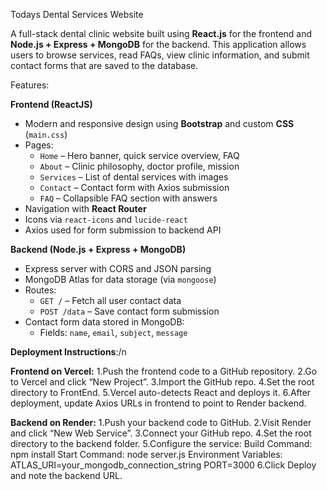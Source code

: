 Todays Dental Services Website

A full-stack dental clinic website built using **React.js** for the frontend and **Node.js + Express + MongoDB** for the backend. This application allows users to browse services, read FAQs, view clinic information, and submit contact forms that are saved to the database.

Features:

**Frontend (ReactJS)**

- Modern and responsive design using **Bootstrap** and custom **CSS** (`main.css`)
- Pages:
  - `Home` – Hero banner, quick service overview, FAQ
  - `About` – Clinic philosophy, doctor profile, mission
  - `Services` – List of dental services with images
  - `Contact` – Contact form with Axios submission
  - `FAQ` – Collapsible FAQ section with answers
- Navigation with **React Router**
- Icons via `react-icons` and `lucide-react`
- Axios used for form submission to backend API

**Backend (Node.js + Express + MongoDB)**

- Express server with CORS and JSON parsing
- MongoDB Atlas for data storage (via `mongoose`)
- Routes:
  - `GET /` – Fetch all user contact data
  - `POST /data` – Save contact form submission
- Contact form data stored in MongoDB:
  - Fields: `name`, `email`, `subject`, `message`

**Deployment Instructions**:/n

**Frontend on Vercel:**
1.Push the frontend code to a GitHub repository.
2.Go to Vercel and click “New Project”.
3.Import the GitHub repo.
4.Set the root directory to FrontEnd.
5.Vercel auto-detects React and deploys it.
6.After deployment, update Axios URLs in frontend to point to Render backend.

**Backend on Render:**
1.Push your backend code to GitHub.
2.Visit Render and click “New Web Service”.
3.Connect your GitHub repo.
4.Set the root directory to the backend folder.
5.Configure the service:
    Build Command: npm install
    Start Command: node server.js
    Environment Variables:
        ATLAS_URI=your_mongodb_connection_string
        PORT=3000
6.Click Deploy and note the backend URL.

